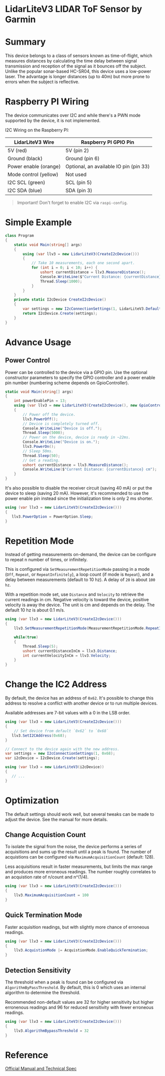 ﻿# LidarLiteV3  LIDAR ToF Sensor by Garmin

# Summary

This device belongs to a class of sensors known as time-of-flight, which measures distances by 
calculating the time delay between signal transmission and reception of the signal as it bounces 
off the subject. Unlike the popular sonar-based HC-SR04, this device uses a low-power laser. The 
advantage is longer distances (up to 40m) but more prone to errors when the subject is reflective. 

# Raspberry PI Wiring

The device communicates over I2C and while there's a PWN mode supported by the device, it is not 
implemented.

I2C Wiring on the Raspberry PI:

| LidarLiteV3 Wire      | Raspberry PI GPIO Pin                   |
|-----------------------|-----------------------------------------|
| 5V (red)              | 5V (pin 2)                              |
| Ground (black)        | Ground (pin 6)                          |
| Power enable (orange) | Optional, an available IO pin (pin 33)  |
| Mode control (yellow) | Not used                                |
| I2C SCL (green)       | SCL (pin 5)                             |
| I2C SDA (blue)        | SDA (pin 3)                             |

> Important! Don't forget to enable I2C via `raspi-config`.

# Simple Example

```csharp
class Program
{
    static void Main(string[] args)
    {
        using (var llv3 = new LidarLiteV3(CreateI2cDevice()))
        {
            // Take 10 measurements, each one second apart.
            for (int i = 0; i < 10; i++) {
                ushort currentDistance = llv3.MeasureDistance();
                Console.WriteLine($"Current Distance: {currentDistance} cm");
                Thread.Sleep(1000);
            }
        }
    }
    private static I2cDevice CreateI2cDevice()
    {
        var settings = new I2cConnectionSettings(1, LidarLiteV3.DefaultI2cAddress);
        return I2cDevice.Create(settings);
    }
}
```

# Advance Usage

## Power Control

Power can be controlled to the device via a GPIO pin. Use the optional constructor parameters to 
specify the GPIO controller and a power enable pin number (numbering scheme depends on GpioController).

```csharp
static void Main(string[] args)
{
    int powerEnablePin = 13;
    using (var llv3 = new LidarLiteV3(CreateI2cDevice(), new GpioController(), powerEnablePin))
    {
        // Power off the device.
        llv3.PowerOff();
        // Device is completely turned off.
        Console.WriteLine("Device is off.");
        Thread.Sleep(5000);
        // Power on the device, device is ready in ~22ms.
        Console.WriteLine("Device is on.");
        llv3.PowerOn();
        // Sleep 50ms.
        Thread.Sleep(50);
        // Get a reading.
        ushort currentDistance = llv3.MeasureDistance();
        Console.WriteLine($"Current Distance: {currentDistance} cm");
    }
}
```

It's also possible to disable the receiver circuit (saving 40 mA) or put the device to sleep 
(saving 20 mA).  However, it's recommended to use the power enable pin instead
since the initialization time is only 2 ms shorter.

```csharp
using (var llv3 = new LidarLiteV3(CreateI2cDevice()))
{
   llv3.PowerOption = PowerOption.Sleep;
}
```

# Repetition Mode

Instead of getting measurements on-demand, the device can be configure to repeat n number of 
times, or infinitely.

This is configured via `SetMeasurementRepetitionMode` passing in a mode (`Off`, `Repeat`, or 
`RepeatInfinitely`), a loop count (if mode is `Repeat`), and a delay between measurements (default to 
10 hz). A delay of `20` is about `100 hz`.

With a repetition mode set, use `Distance` and `Velocity` to retrieve the current readings in cm.
Negative velocity is toward the device, positive velocity is away the device.  The unit is 
cm and depends on the delay. The default 10 hz is about 0.1 m/s.

```csharp
using (var llv3 = new LidarLiteV3(CreateI2cDevice()))
{
    llv3.SetMeasurementRepetitionMode(MeasurementRepetitionMode.RepeatIndefinitely);

    while(true)
    {
        Thread.Sleep(5);
        ushort currentDistanceInCm = llv3.Distance;
        int currentVelocityInCm = llv3.Velocity;
    }
}
```

# Change the IC2 Address

By default, the device has an address of `0x62`.  It's possible to change this address to 
resolve a conflict with another device or to run multiple devices.

Available addresses are 7-bit values with a 0 in the LSB order.

```csharp
using (var llv3 = new LidarLiteV3(CreateI2cDevice()))
{
    // Set device from default `0x62` to `0x68`
   llv3.SetI2CAddress(0x68);
}

// Connect to the device again with the new address.
var settings = new I2cConnectionSettings(1, 0x68);
var i2cDevice = I2cDevice.Create(settings);

using (var llv3 = new LidarLiteV3(i2cDevice))
{
   // ...
}

```

# Optimization

The default settings should work well, but several tweaks can be made to adjust the device.
See the manual for more details.

## Change Acquistion Count

To isolate the signal from the noise, the device performs a series of acquisitions and sums up the 
result until a peak is found.  The number of acquistions can be configured via 
`MaximumAcquisitionCount` (default: 128).

Less acquisitions result in faster measurements, but limits the max range and produces more 
erroneous readings. The number roughly correlates to an acquistion rate of n/count and n^(1/4).  

```csharp
using (var llv3 = new LidarLiteV3(CreateI2cDevice()))
{
    llv3.MaximumAcquisitionCount = 100
}
```

## Quick Termination Mode

Faster acquisition readings, but with slightly more chance of erroneous readings.

```csharp
using (var llv3 = new LidarLiteV3(CreateI2cDevice()))
{
    llv3.AcquistionMode |= AcquistionMode.EnableQuickTermination;
}
```

## Detection Sensitivity

The threshold when a peak is found can be configured via `AlgorithmByPassThreshold`.  By default, 
this is 0 which uses an internal algorithm to determine the threshold.

Recommended non-default values are 32 for higher sensitivity but higher erronenous readings
and 96 for reduced sensitivity with fewer erroneous readings.

```csharp
using (var llv3 = new LidarLiteV3(CreateI2cDevice()))
{
    llv3.AlgorithmBypassThreshold = 32
}
```

# Reference

[Official Manual and Technical Spec](http://static.garmin.com/pumac/LIDAR_Lite_v3_Operation_Manual_and_Technical_Specifications.pdf)
